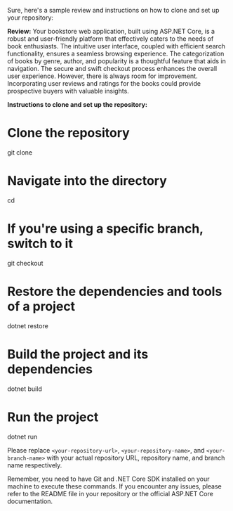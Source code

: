 Sure, here's a sample review and instructions on how to clone and set up your repository:

**Review:**
Your bookstore web application, built using ASP.NET Core, is a robust and user-friendly platform that effectively caters to the needs of book enthusiasts. The intuitive user interface, coupled with efficient search functionality, ensures a seamless browsing experience. The categorization of books by genre, author, and popularity is a thoughtful feature that aids in navigation. The secure and swift checkout process enhances the overall user experience. However, there is always room for improvement. Incorporating user reviews and ratings for the books could provide prospective buyers with valuable insights. 

**Instructions to clone and set up the repository:**

# Clone the repository
git clone <your-repository-url>

# Navigate into the directory
cd <your-repository-name>

# If you're using a specific branch, switch to it
git checkout <your-branch-name>

# Restore the dependencies and tools of a project
dotnet restore

# Build the project and its dependencies
dotnet build

# Run the project
dotnet run

Please replace `<your-repository-url>`, `<your-repository-name>`, and `<your-branch-name>` with your actual repository URL, repository name, and branch name respectively. 

Remember, you need to have Git and .NET Core SDK installed on your machine to execute these commands. If you encounter any issues, please refer to the README file in your repository or the official ASP.NET Core documentation.
